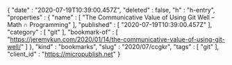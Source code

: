 {
  "date" : "2020-07-19T10:39:00.457Z",
  "deleted" : false,
  "h" : "h-entry",
  "properties" : {
    "name" : [ "The Communicative Value of Using Git Well – Math ∩ Programming" ],
    "published" : [ "2020-07-19T10:39:00.457Z" ],
    "category" : [ "git" ],
    "bookmark-of" : [ "https://jeremykun.com/2020/01/14/the-communicative-value-of-using-git-well/" ]
  },
  "kind" : "bookmarks",
  "slug" : "2020/07/ccgkr",
  "tags" : [ "git" ],
  "client_id" : "https://micropublish.net"
}
